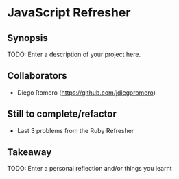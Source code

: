 JavaScript Refresher
=======================

## Synopsis

TODO: Enter a description of your project here.

## Collaborators

- Diego Romero (https://github.com/jdiegoromero)

## Still to complete/refactor

- Last 3 problems from the Ruby Refresher

## Takeaway

TODO: Enter a personal reflection and/or things you learnt
